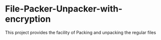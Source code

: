 # File-Packer-Unpacker-with-encryption
This project provides the facility of Packing and unpacking the regular files
